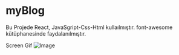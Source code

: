 # myBlog
Bu Projede React, JavaSgript-Css-Html kullaılmıştır. font-awesome kütüphanesinde faydalanılmıştır.

Screen Gif
![Image](https://github.com/user-attachments/assets/e7784eca-8ab8-4b1f-9374-6fbb5dab870a)
